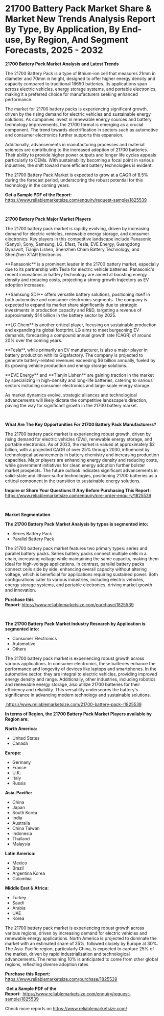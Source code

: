 <p><h1>21700 Battery Pack Market Share & Market New Trends Analysis Report By Type, By Application, By End-use, By Region, And Segment Forecasts, 2025 - 2032</h1></p><p><strong>21700 Battery Pack Market Analysis and Latest Trends</strong></p>
<p><p>The 21700 Battery Pack is a type of lithium-ion cell that measures 21mm in diameter and 70mm in height, designed to offer higher energy density and capacity compared to traditional 18650 batteries. Its applications span across electric vehicles, energy storage systems, and portable electronics, making it a preferred choice for manufacturers seeking enhanced performance.</p><p>The market for 21700 battery packs is experiencing significant growth, driven by the rising demand for electric vehicles and sustainable energy solutions. As companies invest in renewable energy sources and battery technology improvements, the 21700 format is emerging as a crucial component. The trend towards electrification in sectors such as automotive and consumer electronics further supports this expansion.</p><p>Additionally, advancements in manufacturing processes and material sciences are contributing to the increased adoption of 21700 batteries. Their ability to provide higher power outputs and longer life cycles appeals particularly to OEMs. With sustainability becoming a focal point in various industries, the shift toward more efficient battery technologies is evident.</p><p>The 21700 Battery Pack Market is expected to grow at a CAGR of 8.5% during the forecast period, underscoring the robust potential for this technology in the coming years.</p></p>
<p><strong>Get a Sample PDF of the Report:&nbsp;</strong> <a href="https://www.reliablemarketsize.com/enquiry/request-sample/1825539?utm_campaign=1789&utm_medium=2&utm_source=Github&utm_content=ia&utm_term=13022025&utm_id=21700-battery-pack">https://www.reliablemarketsize.com/enquiry/request-sample/1825539</a></p>
<p>&nbsp;</p>
<p><strong>21700 Battery Pack Major Market Players</strong></p>
<p><p>The 21700 battery pack market is rapidly evolving, driven by increasing demand for electric vehicles, renewable energy storage, and consumer electronics. Key players in this competitive landscape include Panasonic (Sanyo), Sony, Samsung, LG, Efest, Tesla, EVE Energy, Guangdong Dynavolt, Tianjin Lishen, Shenzhen Cham Battery Technology, and ShenZhen XTAR Electronics.</p><p>**Panasonic** is a prominent leader in the 21700 battery market, especially due to its partnership with Tesla for electric vehicle batteries. Panasonic's recent innovations in battery technology are aimed at boosting energy density and reducing costs, projecting a strong growth trajectory as EV adoption increases.</p><p>**Samsung SDI** offers versatile battery solutions, positioning itself in both automotive and consumer electronics segments. The company is expected to expand its market share significantly due to strategic investments in production capacity and R&D, targeting a revenue of approximately $14 billion in the battery sector by 2025.</p><p>**LG Chem** is another critical player, focusing on sustainable production and expanding its global footprint. LG aims to meet burgeoning EV demands, forecasting a compound annual growth rate (CAGR) of around 20% over the coming years.</p><p>**Tesla**, while primarily an EV manufacturer, is also a major player in battery production with its Gigafactory. The company is projected to generate battery-related revenues exceeding $6 billion annually, fueled by its growing vehicle production and energy storage solutions.</p><p>**EVE Energy** and **Tianjin Lishen** are gaining traction in the market by specializing in high-density and long-life batteries, catering to various sectors including consumer electronics and large-scale energy storage. </p><p>As market dynamics evolve, strategic alliances and technological advancements will likely dictate the competitive landscape's direction, paving the way for significant growth in the 21700 battery market.</p></p>
<p>&nbsp;</p>
<p><strong>What Are The Key Opportunities For 21700 Battery Pack Manufacturers?</strong></p>
<p><p>The 21700 battery pack market is experiencing robust growth, driven by rising demand for electric vehicles (EVs), renewable energy storage, and portable electronics. As of 2023, the market is valued at approximately $2 billion, with a projected CAGR of over 25% through 2030, influenced by technological advancements in battery chemistry and increasing production capacities. Major players are enhancing energy density and reducing costs, while government initiatives for clean energy adoption further bolster market prospects. The future outlook indicates significant advancements in solid-state and lithium-sulfur technologies, positioning 21700 batteries as a critical component in the transition to sustainable energy solutions.</p></p>
<p><strong>Inquire or Share Your Questions If Any Before Purchasing This Report:</strong> <a href="https://www.reliablemarketsize.com/enquiry/pre-order-enquiry/1825539?utm_campaign=1789&utm_medium=2&utm_source=Github&utm_content=ia&utm_term=13022025&utm_id=21700-battery-pack">https://www.reliablemarketsize.com/enquiry/pre-order-enquiry/1825539</a></p>
<p>&nbsp;</p>
<p><strong>Market Segmentation</strong></p>
<p><strong>The 21700 Battery Pack Market Analysis by types is segmented into:</strong></p>
<p><ul><li>Series Battery Pack</li><li>Parallel Battery Pack</li></ul></p>
<p><p>The 21700 battery pack market features two primary types: series and parallel battery packs. Series battery packs connect multiple cells in a chain, increasing voltage while maintaining the same capacity, making them ideal for high-voltage applications. In contrast, parallel battery packs connect cells side by side, enhancing overall capacity without altering voltage, which is beneficial for applications requiring sustained power. Both configurations cater to various industries, including electric vehicles, energy storage systems, and portable electronics, driving market growth and innovation.</p></p>
<p><strong>Purchase this Report:&nbsp;</strong><a href="https://www.reliablemarketsize.com/purchase/1825539?utm_campaign=1789&utm_medium=2&utm_source=Github&utm_content=ia&utm_term=13022025&utm_id=21700-battery-pack">https://www.reliablemarketsize.com/purchase/1825539</a></p>
<p>&nbsp;</p>
<p><strong>The 21700 Battery Pack Market Industry Research by Application is segmented into:</strong></p>
<p><ul><li>Consumer Electronics</li><li>Automotive</li><li>Others</li></ul></p>
<p><p>The 21700 battery pack market is experiencing robust growth across various applications. In consumer electronics, these batteries enhance the performance and longevity of devices like laptops and smartphones. In the automotive sector, they are integral to electric vehicles, providing improved energy density and range. Additionally, other industries, including robotics and renewable energy storage, also utilize 21700 batteries for their efficiency and reliability. This versatility underscores the battery's significance in advancing modern technology and sustainable solutions.</p></p>
<p><a href="https://www.reliablemarketsize.com/21700-battery-pack-r1825539?utm_campaign=1789&utm_medium=2&utm_source=Github&utm_content=ia&utm_term=13022025&utm_id=21700-battery-pack">&nbsp;https://www.reliablemarketsize.com/21700-battery-pack-r1825539</a></p>
<p><strong>In terms of Region, the 21700 Battery Pack Market Players available by Region are:</strong></p>
<p>
    <p> <strong> North America: </strong>
        <ul>
            <li>United States</li>
            <li>Canada</li>
        </ul>
        </p> 
    <p> <strong> Europe: </strong>
        <ul>
            <li>Germany</li>
            <li>France</li>
            <li>U.K.</li>
            <li>Italy</li>
            <li>Russia</li>
        </ul>
        </p> 
    <p> <strong> Asia-Pacific: </strong>
        <ul>
            <li>China</li>
            <li>Japan</li>
            <li>South Korea</li>
            <li>India</li>
            <li>Australia</li>
            <li>China Taiwan</li>
            <li>Indonesia</li>
            <li>Thailand</li>
            <li>Malaysia</li>
        </ul>
        </p> 
    <p> <strong> Latin America: </strong>
        <ul>
            <li>Mexico</li>
            <li>Brazil</li>
            <li>Argentina Korea</li>
            <li>Colombia</li>
        </ul>
        </p> 
    <p> <strong> Middle East & Africa: </strong>
        <ul>
            <li>Turkey</li>
            <li>Saudi</li>
            <li>Arabia</li>
            <li>UAE</li>
            <li>Korea</li>
        </ul>
    </p>
    </p>
<p><p>The 21700 battery pack market is experiencing robust growth across various regions, driven by increasing demand for electric vehicles and renewable energy applications. North America is projected to dominate the market with an estimated share of 35%, followed closely by Europe at 30%. The Asia-Pacific region, particularly China, is expected to capture 25% of the market, driven by rapid industrialization and technological advancements. The remaining 10% is anticipated to come from other global regions, reflecting diverse adoption rates.</p></p>
<p><strong>Purchase this Report: </strong><a href="https://www.reliablemarketsize.com/purchase/1825539?utm_campaign=1789&utm_medium=2&utm_source=Github&utm_content=ia&utm_term=13022025&utm_id=21700-battery-pack">https://www.reliablemarketsize.com/purchase/1825539</a></p>
<p>&nbsp;<strong>Get a Sample PDF of the Report:&nbsp;&nbsp;</strong><a href="https://www.reliablemarketsize.com/enquiry/request-sample/1825539?utm_campaign=1789&utm_medium=2&utm_source=Github&utm_content=ia&utm_term=13022025&utm_id=21700-battery-pack">https://www.reliablemarketsize.com/enquiry/request-sample/1825539</a></p>
<p><strong></strong></p>
<p>Check more reports on <a href="https://www.reliablemarketsize.com/?utm_campaign=1789&utm_medium=2&utm_source=Github&utm_content=ia&utm_term=13022025&utm_id=21700-battery-pack">https://www.reliablemarketsize.com/</a></p>